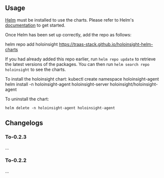 ## Usage

[Helm](https://helm.sh) must be installed to use the charts.  Please refer to
Helm's [documentation](https://helm.sh/docs) to get started.

Once Helm has been set up correctly, add the repo as follows:

helm repo add holoinsight https://traas-stack.github.io/holoinsight-helm-charts

If you had already added this repo earlier, run `helm repo update` to retrieve
the latest versions of the packages.  You can then run `helm search repo
holoinsight` to see the charts.

To install the holoinsight chart:
    kubectl create namespace holoinsight-agent
    helm install -n holoinsight-agent holoinsight-server holoinsight/holoinsight-agent

To uninstall the chart:

    helm delete -n holoinsight-agent holoinsight-agent

## Changelogs
### To-0.2.3
...
### To-0.2.2
...
